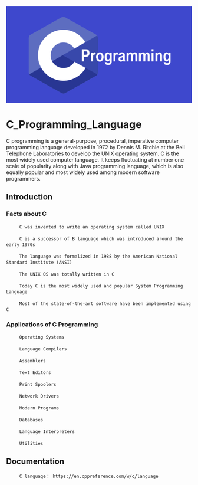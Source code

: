 ![C programming language logo](Docs/c_programming_logo.png)


# C_Programming_Language

C programming is a general-purpose, procedural, imperative computer programming language developed in 1972 by Dennis M. Ritchie at the Bell Telephone Laboratories to develop the UNIX operating system. C is the most widely used computer language. It keeps fluctuating at number one scale of popularity along with Java programming language, which is also equally popular and most widely used among modern software programmers.


## Introduction

### Facts about C

         C was invented to write an operating system called UNIX
  
         C is a successor of B language which was introduced around the early 1970s
  
         The language was formalized in 1988 by the American National Standard Institute (ANSI)
  
         The UNIX OS was totally written in C
  
         Today C is the most widely used and popular System Programming Language
  
         Most of the state-of-the-art software have been implemented using C
   
### Applications of C Programming

         Operating Systems
    
         Language Compilers
    
         Assemblers
    
         Text Editors
    
         Print Spoolers
    
         Network Drivers
    
         Modern Programs
    
         Databases
    
         Language Interpreters
    
         Utilities

## Documentation

         C language： https://en.cppreference.com/w/c/language
    
    
    
